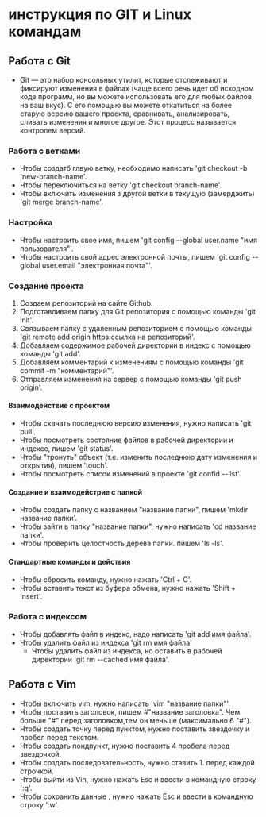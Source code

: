 # инструкция по GIT и Linux командам


## Работа с Git

* Git — это набор консольных утилит, которые отслеживают и фиксируют изменения в файлах (чаще всего речь идет об исходном коде программ, но вы можете использовать его для любых файлов на ваш вкус). С его помощью вы можете откатиться на более старую версию вашего проекта, сравнивать, анализировать, сливать изменения и многое другое. Этот процесс называется контролем версий.

### Работа с ветками 
* Чтобы создатб глвую ветку, необходимо написать 'git checkout -b 'new-branch-name'.
* Чтобы переключиться на ветку 'git checkout branch-name'.
* Чтобы включить изменения з другой ветки в текущую (замерджить) 'git merge branch-name'.

### Настройка 
* Чтобы настроить свое имя, пишем 'git config --global user.name "имя пользователя"'.
* Чтобы настроить свой адрес электронной почты, пишем 'git config --global user.email "электронная почта"'.
### Создание проекта 
1. Создаем репозиторий на сайте Github.
1. Подготавливаем папку для Git репозитория с помощью команды 'git init'.
1. Связываем папку с удаленным репозиторием с помощью команды 'git remote add origin https:ссылка на репозиторий'.
1. Добавляем содержимое рабочей директории в индекс с помощью команды 'git add'.
1. Добавляем комментарий к изменениям  с помощью команды 'git commit -m "комментарий"'.
1. Отправляем изменения на сервер с помощью команды 'git push origin'.
#### Взаимодействие с проектом 
* Чтобы скачать последнюю версию изменения, нужно написать 'git pull'.
* Чтобы посмотреть состояние файлов в рабочей директории и индексе, пишем 'git status'.
* Чтобы "тронуть" объект (т.е. изменить последнюю дату изменения и открытия), пишем 'touch'.
* Чтобы посмотреть список изменений в проекте 'git confid --list'.
#### Создание и взаимодейстрие с папкой 
* Чтобы создать папку с названием "название папки", пишем 'mkdir название папки'.
* Чтобы зайти в папку "название папки", нужно написать 'cd название папки'.
* Чтобы проверить целостность дерева папки. пишем 'ls -ls'.
#### Стандартные команды и действия 
* Чтобы сбросить команду, нужно нажать 'Ctrl + C'.
* Чтобы вставить текст из буфера обмена, нужно нажать 'Shift + Insert'.
### Работа с индексом
* Чтобы добавлять файл в индекс, надо написать 'git add имя файла'.
* Чтобы удалить файл из индекса 'git rm имя файла'
    * Чтобы удалить файл из индекса, но оставить в рабочей директории 'git rm --cached имя файла'.
## Работа с Vim
* Чтобы включить vim, нужно написать 'vim "название папки"'.
* Чтобы поставить заголовок, пишем #"название заголовка". Чем больше "#" перед заголовком,тем он меньше (максимально 6 "#").
* Чтобы создать точку перед пунктом, нужно поставить звездочку и пробел перед текстом.
* Чтобы создать пондпункт, нужно поставить 4 пробела перед звездочкой.
* Чтобы создать последовательность, нужно ставить 1. перед каждой строчкой.
* Чтобы выйти из Vin, нужно нажать Esc и ввести в командную строку ':q'.
* Чтобы сохранить данные , нужно нажать Esc и ввести в командную строку ':w'.



